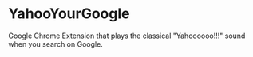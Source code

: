 # YahooYourGoogle
Google Chrome Extension that plays the classical "Yahoooooo!!!" sound when you search on Google.
